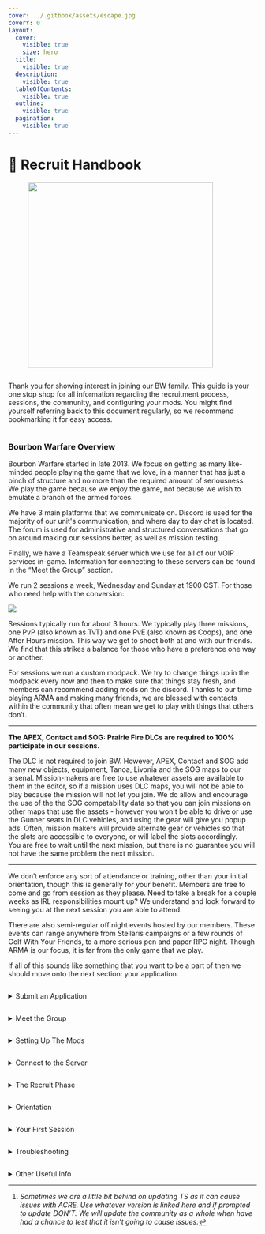 ```yaml
---
cover: ../.gitbook/assets/escape.jpg
coverY: 0
layout:
  cover:
    visible: true
    size: hero
  title:
    visible: true
  description:
    visible: true
  tableOfContents:
    visible: true
  outline:
    visible: true
  pagination:
    visible: true
---
```


# 📖 Recruit Handbook

<div data-full-width="false">

<figure><img src="../.gitbook/assets/1 (1).png" alt="" width="375"><figcaption></figcaption></figure>

</div>

<figure><img src="../.gitbook/assets/2.png" alt=""><figcaption></figcaption></figure>

Thank you for showing interest in joining our BW family. This guide is your one stop shop for all information regarding the recruitment process, sessions, the community, and configuring your mods. You might find yourself referring back to this document regularly, so we recommend bookmarking it for easy access.



<figure><img src="../.gitbook/assets/4.png" alt=""><figcaption></figcaption></figure>

### Bourbon Warfare Overview

Bourbon Warfare started in late 2013. We focus on getting as many like-minded people playing the game that we love, in a manner that has just a pinch of structure and no more than the required amount of seriousness. We play the game because we enjoy the game, not because we wish to emulate a branch of the armed forces.

We have 3 main platforms that we communicate on. Discord is used for the majority of our unit's communication, and where day to day chat is located. The forum is used for administrative and structured conversations that go on around making our sessions better, as well as mission testing.&#x20;

Finally, we have a Teamspeak server which we use for all of our VOIP services in-game. Information for connecting to these servers can be found in the “Meet the Group” section.

We run 2 sessions a week, Wednesday and Sunday at 1900 CST. For those who need help with the conversion:

![](<../.gitbook/assets/image (3).png>)

Sessions typically run for about 3 hours. We typically play three missions, one PvP (also known as TvT) and one PvE (also known as Coops), and one After Hours mission. This way we get to shoot both at and with our friends. We find that this strikes a balance for those who have a preference one way or another.

For sessions we run a custom modpack. We try to change things up in the modpack every now and then to make sure that things stay fresh, and members can recommend adding mods on the discord. Thanks to our time playing ARMA and making many friends, we are blessed with contacts within the community that often mean we get to play with things that others don’t.

***

**The APEX, Contact and SOG: Prairie Fire DLCs are required to 100% participate in our sessions.**

The DLC is not required to join BW. However, APEX, Contact and SOG add many new objects, equipment, Tanoa, Livonia and the SOG maps to our arsenal. Mission-makers are free to use whatever assets are available to them in the editor, so if a mission uses DLC maps, you will not be able to play because the mission will not let you join. We do allow and encourage the use of the the SOG compatability data so that you can join missions on other maps that use the assets - however you won't be able to drive or use the Gunner seats in DLC vehicles, and using the gear will give you popup ads. Often, mission makers will provide alternate gear or vehicles so that the slots are accessible to everyone, or will label the slots accordingly. \
You are free to wait until the next mission, but there is no guarantee you will not have the same problem the next mission.

***

We don’t enforce any sort of attendance or training, other than your initial orientation, though this is generally for your benefit. Members are free to come and go from session as they please. Need to take a break for a couple weeks as IRL responsibilities mount up? We understand and look forward to seeing you at the next session you are able to attend.

There are also semi-regular off night events hosted by our members. These events can range anywhere from Stellaris campaigns or a few rounds of Golf With Your Friends, to a more serious pen and paper RPG night. Though ARMA is our focus, it is far from the only game that we play.

If all of this sounds like something that you want to be a part of then we should move onto the next section: your application.

<figure><img src="../.gitbook/assets/6.png" alt=""><figcaption></figcaption></figure>

<details>

<summary>Submit an Application</summary>

First step in joining BW is to submit an application. A [link to the form can be found here](https://docs.google.com/forms/d/e/1FAIpQLSc08B6B\_aW8yUytB9J419iuWs9g7vWwMgNEdIdaDjRvxLvLSQ/viewform?embedded=true).

Let us know why you want to join. Tell us a little about yourself and what you might offer. This isn’t a job interview, we don’t discriminate. But it is a chance for us to get excited to meet you.

We ask that you include a link to your steam profile. This is done more to safeguard us as a community. We don’t want spam bots and CSGO knife traders joining the forums simply for the sake of spamming us with stuff that we aren’t interested in.

Once an application has been submitted, you can create a forum account. Strictly speaking, it doesn’t matter what order you do these first 2 steps but for the sake of argument let's continue.

[https://forums.bourbonwarfare.com/index.php](https://forums.bourbonwarfare.com/index.php)

With that done, it's time to meet the gang.

</details>

<figure><img src="../.gitbook/assets/8.1.png" alt=""><figcaption></figcaption></figure>

<details>

<summary>Meet the Group</summary>

So, it’s time to make introductions. First off, you will need to download TeamSpeak[^1] and Discord. Links below.

[TeamSpeak](https://files.teamspeak-services.com/releases/client/3.6.1/TeamSpeak3-Client-win64-3.6.1.exe)

[Discord](https://discord.com/download)

Now that you have the software installed, we need to get you into our servers. Follow the instructions below for each.

_Please make sure that your name across all platforms are the same. This includes the TeamSpeak, Discord, and the forum. It makes getting to know you a hell of a lot easier._

***

**Discord**

[https://dsc.gg/bourbonwarfare](https://dsc.gg/bourbonwarfare)\
Once you have connected to the Discord server react to the bot post in `#welcome-landing`. From here, the robots take over. They will announce that you have arrived and let those who need to know that you are in need of a welcoming party. It will also give you your Recruit tags in Discord and open up a few channels for you to get to meet some of the other Recruits and the Members. Make sure and visit the `#recruit-help` channel if you need any help with anything.\
\
In Discord you will also be able to sign up for roles in the `#roles` channel. Just react to whatever role you want to be added to, and head to the `#lfg` channel after you’ve grabbed some roles if you’d like to find some others to play a game with.\
\
If you’re having issues, feel free to reach out to any Member for help, most of them are well versed in the use of Discord.

***

**TeamSpeak**

`Domain: ts3.bourbonwarfare.com`\
`IP: 104.128.50.152`\
`Port: 9988`\
\
The first time you connect to our TeamSpeak server, you might come up against the Security Authentication system. This is a one-time deal, just hit start and wait it out. \
\
Manual connection information is also located in the ["Connection Information"](connection-information.md) page here on the wiki for future reference

It’s best to add a bookmark in TS, as it is likely that you will be connecting regularly.\
\
Note that "Push to Talk" is set by default in our Teamspeak, however if you are more comfortable with "Voice Activation" feel free to request that permission. An important consideration, though, is that if we find that your background noise is too disruptive, we may force "Push to Talk" upon you. Make sure your background is relatively quiet, or use AI noise suppression software.\
\
Finally don’t be shy! Say hello! We don’t bite, at least not usually. :relaxed:

</details>

<figure><img src="../.gitbook/assets/13.png" alt=""><figcaption></figcaption></figure>

<details>

<summary>Setting Up The Mods</summary>

Mods are what make ARMA great. If you have only played vanilla ARMA up to this point, then you have been missing out. There is a whole world of possibilities in modding that will completely change how you play the game. Our modpack is custom-built to bring all the best parts of ARMA together so that we can play the game in a way that makes the multiplayer experience the best it can be.

We use the Vanilla ARMA 3 Launcher for our mods, utilizing the Steam Workshop and .html files to download the mods.&#x20;

***

1.) First, download the most current modlist HTML from the following link:

[https://mods.bourbonwarfare.com/](https://mods.bourbonwarfare.com/)

2.) Then, open your Arma 3 Launcher and navigate to your MODS tab.

3.) Under the "More" tab, click on the "Import list of mods from a file...".

4.) Select the modlist.html and click "open".

5.) Then navigate to the DLC tab and ensure that the S.O.G. Prairie Fire DLC is selected.

6.) Run ARMA once, without TeamSpeak open. ACRE will prompt you to install the latest TeamSpeak plugin. Allow this, then open TeamSpeak.

7.) Congratulations! You're ready to play. Follow the instructions on the Connection Information page to gain access to our server.

</details>

<figure><img src="../.gitbook/assets/21.png" alt=""><figcaption></figcaption></figure>

<details>

<summary>Connect to the Server</summary>

Also see: [connection-information.md](connection-information.md "mention")

```
Server Name - Bourbon Warfare - Main
Hostname - a3.bourbonwarfare.com
IP - 104.128.50.152
Port - 2303
Password - Ask a member or find the details in the ARMA 3 channel Description on TS
```

Once into the server, load a random mission and check that you get the following information in TeamSpeak in regards to your ACRE plugin working correctly. Note that you must be in the ARMA 3 channel for this to work.

Click to enlarge:

![](<../.gitbook/assets/image (4).png>)

With all of that out of the way, you are ready for your orientation! But first: a little bit of information regarding the Recruit Phase.

</details>

<figure><img src="../.gitbook/assets/24.png" alt=""><figcaption></figcaption></figure>

<details>

<summary>The Recruit Phase</summary>

So, you have your Recruit tags in TS, Discord and the forum, and your mods are all set up. That’s a start, but what's next?&#x20;

You have now entered your Recruit Phase with BW. Let's go over what you need to know about being a Recruit.

1. Orientation: It is important that you organize this as quickly as possible so that you can get in game and start having fun. Proceed to the `#recruit-help`channel in Discord to schedule an Orientation - use the `/orientation` command. It ultimately is your responsibility to make sure that this happens in a timely manner.&#x20;
2. Once through Orientation, you will be ready for your first session. This is a chance to get to know everybody. It is also their chance to get to know you. These are the people who will make the decision as to whether or not you are to become a Member.&#x20;
3. You will have 4-6 sessions or around 2-3 weeks (if you attend concurrently), to make an impression, and at the end of it the Members vote to see if they all think that you are a good fit. **This is nothing to worry about:** We are voting on your ability to follow the rules and not be a dick, _not_ your ability to play the game or how popular you are among the members.
4. There will be some limitations in regard to the roles that you are able to take during your Recruit Phase. This will be gone over in detail during your Orientation. There are also some forums and discord channels that you are made available to you only when you become a Member.
5. Once the recruit phase is over you will receive a warm Bourbon welcome and be given your Member tags. Easy.

</details>

<figure><img src="../.gitbook/assets/25.png" alt=""><figcaption></figcaption></figure>

<details>

<summary>Orientation</summary>

Orientation is a chance to get you up to speed with our mod pack and the way that we play ARMA. It is generally 15 mins - 60 mins long depending on how well you know ARMA - if you're an old veteran to the game, it'll be short - if you're brand new, we can go as long as you need to feel comfortable!\
\
Everything that is gone over in the orientation is also documented elsewhere in the forums, so it’s not necessary to bring a pen and paper, but if you are the type to do that then by all means, go for it. There are no tests or required knowledge, this orientation is simply to ensure you have the base level of knowledge to enjoy our sessions.\
\
Here are a few things that you can expect to go over during your orientation (in no particular order).

* An explanation of BWs Rules and group ethos.
* Session times and how sessions are structured
* Slotting and the BW “company” structure, and joining in progress (JIP)
* The map screen and briefing
* General map reading skills
* Safe Start
* Leadership planning and briefing
* Contacting an Admin in-game if needed
* Radios
* ACE interact
* Medical
* Comms, contact reports and map marking
* Squad movement
* PID
* Spectator and Respawn

Don’t be afraid to ask questions. There is a lot of knowledge amassed within the group of people who carry out orientations. Even if you are an ARMA vet with 1000+ hours in game, you will still learn something in our custom systems and scripting.\
\
To schedule your Orientation head on over to the `#recruit-help` channel on Discord, and use the `/orientation`command in the chat. To make things easier on your potential Orientators, please include your availability as well (ie. "I'm available from 5pm EST to 7pm EST tonight and Friday!"). There are a number of members who are able to run Orientations, and they are generally just waiting for you to reach out to make it happen.

</details>

<figure><img src="../.gitbook/assets/26.png" alt=""><figcaption></figcaption></figure>

<details>

<summary>Your First Session</summary>

So with all of that out of the way, it is time to get into your first session. In general, it is preferable that this happens shortly after your Orientation. This way you have at least a fighting chance of remembering everything that you went over in the Orientation :laughing:

Please let your Orientator know when you plan on attending your first session so that we can organize your Drinking Buddy. Your Drinking Buddy (DB) is an experienced Member who will accompany you throughout your first session.&#x20;

They are there to answer your questions, help you with any technical issues, and make sure that you are able to focus on shooting pixels. Your DB will assign you your slots for your first session. This is important during slotting, so pay attention to who you have been assigned, and follow their lead.

Your DB is somebody is available to you not only in your first session but throughout your Recruit Phase. If you have questions at any point, DM them on Discord!\
\
If you wish, you may request a DB for any subsequent sessions, but it is only mandatory for the first.

</details>

<figure><img src="../.gitbook/assets/27.png" alt=""><figcaption></figcaption></figure>

<details>

<summary>Troubleshooting</summary>

If you have followed this guide to its completion, then the hope is that you will not have any issues. That said, there are sometimes issues that we can't foresee. The following guide will help provide information that we will need to get any issues resolved.

***

Pabst Guide To Troubleshooting ArmA:\
work in progress\
\
**Big Three:**

1. Make sure mods are updated
2. Check what error message you're getting
3. Check RPT file (%localappdata%/Arma 3/)

**Why am I getting kicked?**\
1\. You are missing mods (missing something that the mission requires)\
2\. You have an extra mod mod not from our current modset (error message/local RPT will say "not signed by a key accepted by this server")\
3\. You have modified pbos that don't match the .bisign (won't say anything locally, but server will show message "Wrong signature for file")\
\
**How do I check my RPT file?**\
Hit WindowsKey+R and type in %localappdata%/Arma 3/\
That should take you to something like C:\Users\SomeAsshole\AppData\Local\Arma 3\\\
Sort by Date Modified and open the most recent or pick the most recent name.\
I recommend notepad++, but you should be able to "open with" any text program.\
\
**What should I look for in my RPT?**\
Recent Events will be at the bottom of the log.\
If you just got kicked, reopen the logfile and go to the bottom.

**What do I do when I find the mod that's the issue?**\
Simply right-click the item in the ARMA 3 Launcher and click "Repair". It will verify that you are running the latest version of the mod and download the newest version if not.&#x20;

</details>

<figure><img src="../.gitbook/assets/30.png" alt=""><figcaption></figcaption></figure>

<details>

<summary>Other Useful Info</summary>

JIP Timeline Guide (click to expand):

<img src="../.gitbook/assets/Screenshot 2024-07-29 174613.png" alt="" data-size="original">

</details>

[^1]: _Sometimes we are a little bit behind on updating TS as it can cause issues with ACRE. Use whatever version is linked here and if prompted to update DON’T. We will update the community as a whole when have had a chance to test that it isn’t going to cause issues._
